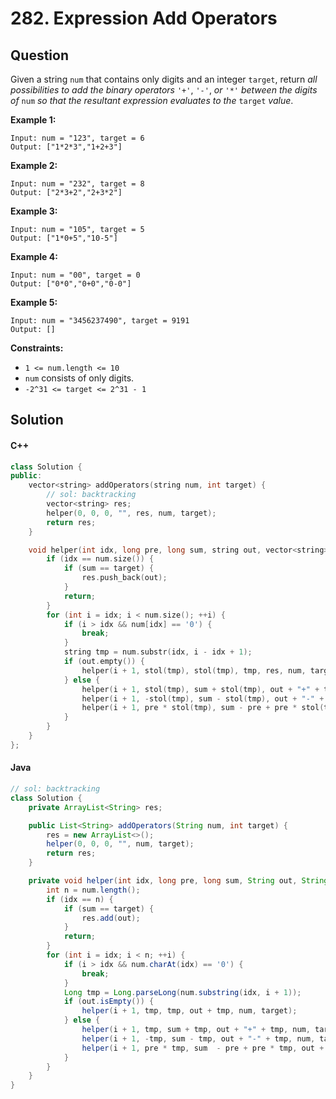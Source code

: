 # 282. Expression Add Operators

## Question

Given a string `num` that contains only digits and an integer `target`, return _all possibilities to add the binary operators_ `'+'`, `'-'`, _or_ `'*'` _between the digits of_ `num` _so that the resultant expression evaluates to the_ `target` _value_.

**Example 1:**

```
Input: num = "123", target = 6
Output: ["1*2*3","1+2+3"]
```

**Example 2:**

```
Input: num = "232", target = 8
Output: ["2*3+2","2+3*2"]
```

**Example 3:**

```
Input: num = "105", target = 5
Output: ["1*0+5","10-5"]
```

**Example 4:**

```
Input: num = "00", target = 0
Output: ["0*0","0+0","0-0"]
```

**Example 5:**

```
Input: num = "3456237490", target = 9191
Output: []
```

**Constraints:**

* `1 <= num.length <= 10`
* `num` consists of only digits.
* `-2^31 <= target <= 2^31 - 1`

## Solution

#### C++

```cpp
class Solution {
public:
    vector<string> addOperators(string num, int target) {
        // sol: backtracking
        vector<string> res;
        helper(0, 0, 0, "", res, num, target);
        return res;
    }

    void helper(int idx, long pre, long sum, string out, vector<string>& res, string& num, int target) {
        if (idx == num.size()) {
            if (sum == target) {
                res.push_back(out);
            }
            return;
        }
        for (int i = idx; i < num.size(); ++i) {
            if (i > idx && num[idx] == '0') {
                break;
            }
            string tmp = num.substr(idx, i - idx + 1);
            if (out.empty()) {
                helper(i + 1, stol(tmp), stol(tmp), tmp, res, num, target);
            } else {
                helper(i + 1, stol(tmp), sum + stol(tmp), out + "+" + tmp, res, num, target); // add
                helper(i + 1, -stol(tmp), sum - stol(tmp), out + "-" + tmp, res, num, target); // subtract
                helper(i + 1, pre * stol(tmp), sum - pre + pre * stol(tmp), out + "*" + tmp, res, num, target); // multiply, recalculate sum
            }
        }
    }
};
```

#### Java

```java
// sol: backtracking
class Solution {
    private ArrayList<String> res;

    public List<String> addOperators(String num, int target) {
        res = new ArrayList<>();
        helper(0, 0, 0, "", num, target);
        return res;
    }

    private void helper(int idx, long pre, long sum, String out, String num, int target) {
        int n = num.length();
        if (idx == n) {
            if (sum == target) {
                res.add(out);
            }
            return;
        }
        for (int i = idx; i < n; ++i) {
            if (i > idx && num.charAt(idx) == '0') {
                break;
            }
            Long tmp = Long.parseLong(num.substring(idx, i + 1));
            if (out.isEmpty()) {
                helper(i + 1, tmp, tmp, out + tmp, num, target);
            } else {
                helper(i + 1, tmp, sum + tmp, out + "+" + tmp, num, target);
                helper(i + 1, -tmp, sum - tmp, out + "-" + tmp, num, target);
                helper(i + 1, pre * tmp, sum  - pre + pre * tmp, out + "*" + tmp, num, target);
            }
        }
    }
}
```
